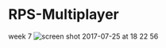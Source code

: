 # RPS-Multiplayer
week 7
![screen shot 2017-07-25 at 18 22 56](https://user-images.githubusercontent.com/28790452/28598109-1767a128-7167-11e7-9351-70d7ddb80dcd.png)
